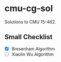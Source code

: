 # cmu-cg-sol

Solutions to CMU 15-462.

## Small Checklist

- [x] Bresenham Algorithm
- [ ] Xiaolin Wu Algorithm
